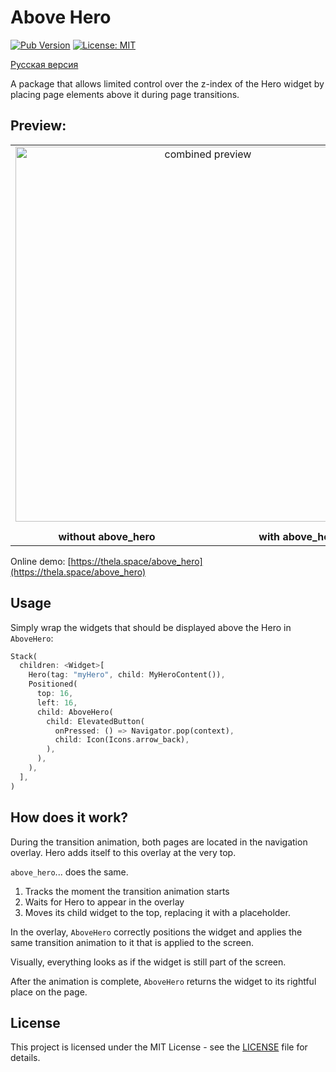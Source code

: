 # Above Hero

[![Pub Version](https://img.shields.io/pub/v/above_hero?label=pub.dev)](https://pub.dev/packages/above_hero)
[![License: MIT](https://img.shields.io/badge/License-MIT-yellow.svg)](LICENSE)

[Русская версия](README_RU.md)

A package that allows limited control over the z-index of the Hero widget by placing page elements above it during page transitions.

## Preview:

<table>
  <tr>
    <td align="center" colspan="2">
      <img src="https://github.com/user-attachments/assets/363f734c-4ffe-4845-bf32-86c7cf4a7581" alt="combined preview" width="600" />
    </td>
  </tr>
  <tr>
    <td align="center" width="50%">
      <div style="display: block; margin-top: 8px;">
        <b>without above_hero</b>
      </div>
    </td>
    <td align="center" width="50%">
      <div style="display: block; margin-top: 8px;">
        <b>with above_hero</b>
      </div>
    </td>
  </tr>
</table>

Online demo: [https://thela.space/above_hero](https://thela.space/above_hero)

## Usage

Simply wrap the widgets that should be displayed above the Hero in `AboveHero`:
 ```dart
 Stack(
   children: <Widget>[
     Hero(tag: "myHero", child: MyHeroContent()),
     Positioned(
       top: 16,
       left: 16,
       child: AboveHero(
         child: ElevatedButton(
           onPressed: () => Navigator.pop(context),
           child: Icon(Icons.arrow_back),
         ),
       ),
     ),
   ],
 )
 ```

## How does it work?

During the transition animation, both pages are located in the navigation overlay. Hero adds itself to this overlay at the very top.

`above_hero`... does the same.

1. Tracks the moment the transition animation starts
2. Waits for Hero to appear in the overlay
3. Moves its child widget to the top, replacing it with a placeholder.

In the overlay, `AboveHero` correctly positions the widget and applies the same transition animation to it that is applied to the screen.

Visually, everything looks as if the widget is still part of the screen.

After the animation is complete, `AboveHero` returns the widget to its rightful place on the page.

## License

This project is licensed under the MIT License - see the [LICENSE](LICENSE) file for details.
